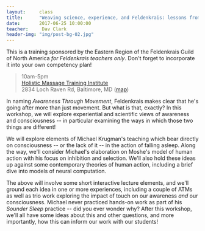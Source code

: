 ```yaml
---
layout:     class
title:      "Weaving science, experience, and Feldenkrais: lessons from Michael Krugman's work"
date:       2017-06-25 10:00:00
teacher:     Dav Clark
header-img: "img/post-bg-02.jpg"
---
```


This is a training sponsored by the Eastern Region of the Feldenkrais Guild of
North America *for Feldenkrais teachers only*. Don't forget to incorporate it
into your own competency plan!

> 10am-5pm  
> [Holistic Massage Training Institute](http://www.massagetrainingbaltimore.com)  
> 2834 Loch Raven Rd, Baltimore, MD ([map](https://www.google.com/maps/place/Holistic+Massage+Training+Institute/@39.322432,-76.603242,15z/data=!4m5!3m4!1s0x0:0x6f0417b1702b22f7!8m2!3d39.322432!4d-76.603242))

In naming *Awareness Through Movement*, Feldenkrais makes clear that he's going
after more than just movement. But what is that, exactly? In this workshop, we
will explore experiential and scientific views of awareness and consciousness
-- in particular examining the ways in which those two things are different!

We will explore elements of Michael Krugman's teaching which bear directly on
consciousness -- or the lack of it -- in the action of falling asleep. Along
the way, we'll consider Michael's elaboration on Moshe's model of human action
with his focus on inhibition and selection. We'll also hold these ideas up
against some contemporary theories of human action, including a brief dive into
models of neural computation.

The above will involve some short interactive lecture elements, and we'll
ground each idea in one or more experiences, including a couple of ATMs as well
as trio work exploring the impact of touch on our awareness *and* our
consciousness. Michael never practiced hands-on work as part of his *Sounder
Sleep* practice -- did you ever wonder why? After this workshop, we'll all have
some ideas about this and other questions, and more importantly, how this can
inform our work with our students!

